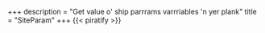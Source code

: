 +++
description = "Get value o' ship parrrams varrriables 'n yer plank"
title = "SiteParam"
+++
{{< piratify >}}